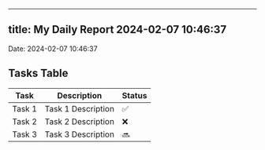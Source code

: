 
---
title: My Daily Report 2024-02-07 10:46:37
---

Date: 2024-02-07 10:46:37

## Tasks Table

| Task | Description | Status |
|------|-------------|--------|
| Task 1 | Task 1 Description | ✅ |
| Task 2 | Task 2 Description | ❌ |
| Task 3 | Task 3 Description | 🔜 |
